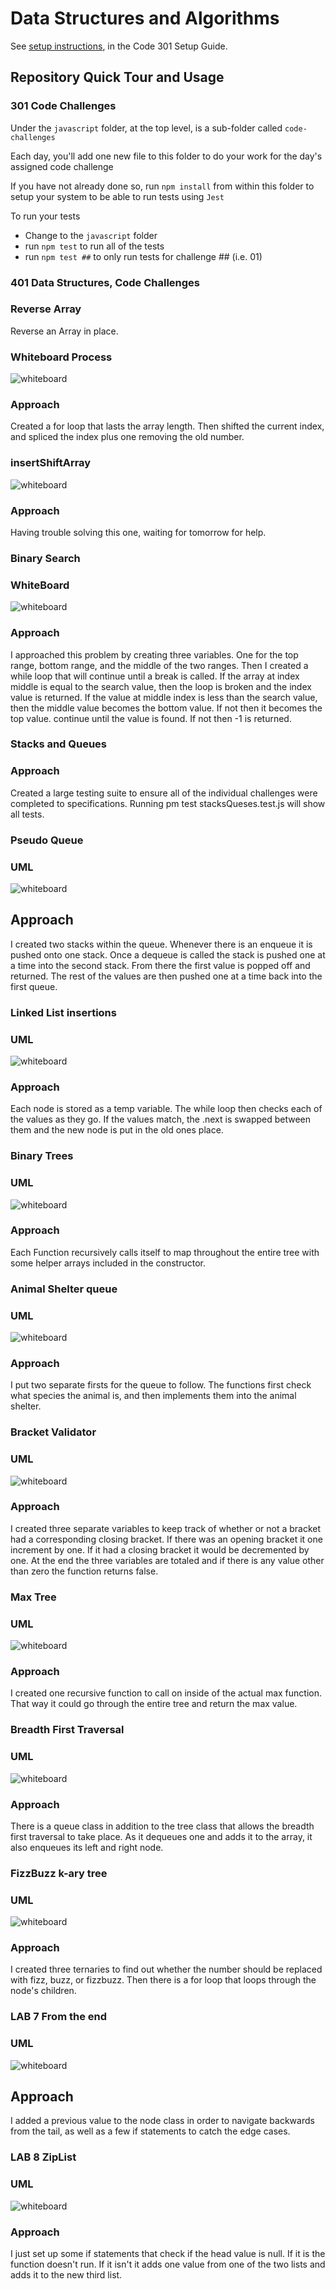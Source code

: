 # Data Structures and Algorithms

See [setup instructions](https://codefellows.github.io/setup-guide/code-301/3-code-challenges), in the Code 301 Setup Guide.

## Repository Quick Tour and Usage

### 301 Code Challenges

Under the `javascript` folder, at the top level, is a sub-folder called `code-challenges`

Each day, you'll add one new file to this folder to do your work for the day's assigned code challenge

If you have not already done so, run `npm install` from within this folder to setup your system to be able to run tests using `Jest`

To run your tests

- Change to the `javascript` folder
- run `npm test` to run all of the tests
- run `npm test ##` to only run tests for challenge ## (i.e. 01)

### 401 Data Structures, Code Challenges

### Reverse Array

Reverse an Array in place.

### Whiteboard Process
![whiteboard](./imgs/Untitled(1).png)

### Approach

Created a for loop that lasts the array length. Then shifted the current index, and spliced the index plus one removing the old number.

### insertShiftArray

![whiteboard](./imgs/Untitled(2).png)

### Approach

Having trouble solving this one, waiting for tomorrow for help.

### Binary Search

### WhiteBoard

![whiteboard](./imgs/whiteboard3.jpg)

### Approach

I approached this problem by creating three variables. One for the top range, bottom range, and the middle of the two ranges. Then I created a while loop that will continue until a break is called. If the array at index middle is equal to the search value, then the loop is broken and the index value is returned. If the value at middle index is less than the search value, then the middle value becomes the bottom value. If not then it becomes the top value. continue until the value is found. If not then -1 is returned.

### Stacks and Queues

### Approach

Created a large testing suite to ensure all of the individual challenges were completed to specifications. Running pm test stacksQueses.test.js will show all tests.

### Pseudo Queue

### UML

![whiteboard](./imgs/pseudoQueue.jpg)

## Approach

I created two stacks within the queue. Whenever there is an enqueue it is pushed onto one stack. Once a dequeue is called the stack is pushed one at a time into the second stack. From there the first value is popped off and returned. The rest of the values are then pushed one at a time back into the first queue.

### Linked List insertions

### UML

![whiteboard](./imgs/linkedListInsertions.jpg)

### Approach

Each node is stored as a temp variable. The while loop then checks each of the values as they go. If the values match, the .next is swapped between them and the new node is put in the old ones place.

### Binary Trees

### UML
![whiteboard](./imgs/whiteboardtrees.jpg)

### Approach

Each Function recursively calls itself to map throughout the entire tree with some helper arrays included in the constructor.


### Animal Shelter queue

### UML

![whiteboard](./imgs/animalShelterWhiteboard.jpg)

### Approach

I put two separate firsts for the queue to follow. The functions first check what species the animal is, and then implements them into the animal shelter.


### Bracket Validator

### UML
![whiteboard](./imgs/bracketvalidatorwhiteboard.jpg)

### Approach

I created three separate variables to keep track of whether or not a bracket had a corresponding closing bracket. If there was an opening bracket it one increment by one. If it had a closing bracket it would be decremented by one. At the end the three variables are totaled and if there is any value other than zero the function returns false.


### Max Tree

### UML
![whiteboard](./imgs/maxTreeWhiteboard.jpg)

### Approach

I created one recursive function to call on inside of the actual max function. That way it could go through the entire tree and return the max value.

### Breadth First Traversal

### UML

![whiteboard](./imgs/breadthFirst.jpg)

### Approach

There is a queue class in addition to the tree class that allows the breadth first traversal to take place. As it dequeues one and adds it to the array, it also enqueues its left and right node.


### FizzBuzz k-ary tree

### UML

![whiteboard](./imgs/fizzBuzzWhiteboard.jpg)

### Approach

I created three ternaries to find out whether the number should be replaced with fizz, buzz, or fizzbuzz. Then there is a for loop that loops through the node's children.

### LAB 7 From the end

### UML

![whiteboard](./imgs/fromTheEnd.jpg)

## Approach

I added a previous value to the node class in order to navigate backwards from the tail, as well as a few if statements to catch the edge cases.

### LAB 8 ZipList

### UML
![whiteboard](./imgs/zipList.jpg)

### Approach

I just set up some if statements that check if the head value is null. If it is the function doesn't run. If it isn't it adds one value from one of the two lists and adds it to the new third list.
